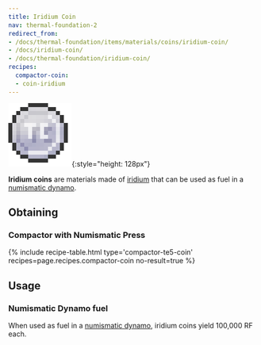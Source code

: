 ```yaml
---
title: Iridium Coin
nav: thermal-foundation-2
redirect_from:
- /docs/thermal-foundation/items/materials/coins/iridium-coin/
- /docs/iridium-coin/
- /docs/thermal-foundation/iridium-coin/
recipes:
  compactor-coin:
  - coin-iridium
---
```


![Iridium coin](/assets/images/thermal-foundation/coin-iridium.png){:style="height: 128px"}


**Iridium coins** are materials made of [iridium](/docs/thermal-foundation-2/iridium-ingot/) that can
be used as fuel in a [numismatic dynamo](/docs/thermal-expansion-5/numismatic-dynamo/).


Obtaining
---------

### Compactor with Numismatic Press
{% include recipe-table.html type='compactor-te5-coin' recipes=page.recipes.compactor-coin no-result=true %}


Usage
-----

### Numismatic Dynamo fuel
When used as fuel in a [numismatic dynamo](/docs/thermal-expansion-5/numismatic-dynamo/), iridium
coins yield 100,000 RF each.

